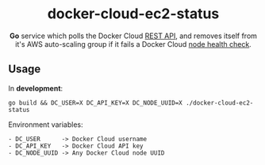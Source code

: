 <h1 align="center">docker-cloud-ec2-status</h1>

<p align="center">
  <b>Go</b> service which polls the Docker Cloud <a href="https://docs.docker.com/apidocs/docker-cloud/">REST API</a>, and removes itself from it's AWS auto-scaling group if it fails a Docker Cloud <a href="https://docs.docker.com/apidocs/docker-cloud/#perform-a-health-check-of-a-node">node health check</a>.
</p>

## Usage

In **development**:

```
go build && DC_USER=X DC_API_KEY=X DC_NODE_UUID=X ./docker-cloud-ec2-status
```

Environment variables:

```
- DC_USER      -> Docker Cloud username
- DC_API_KEY   -> Docker Cloud API key
- DC_NODE_UUID -> Any Docker Cloud node UUID
```

